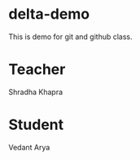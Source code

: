 # delta-demo
This is demo for git and github class.


# Teacher
Shradha Khapra

# Student
Vedant Arya